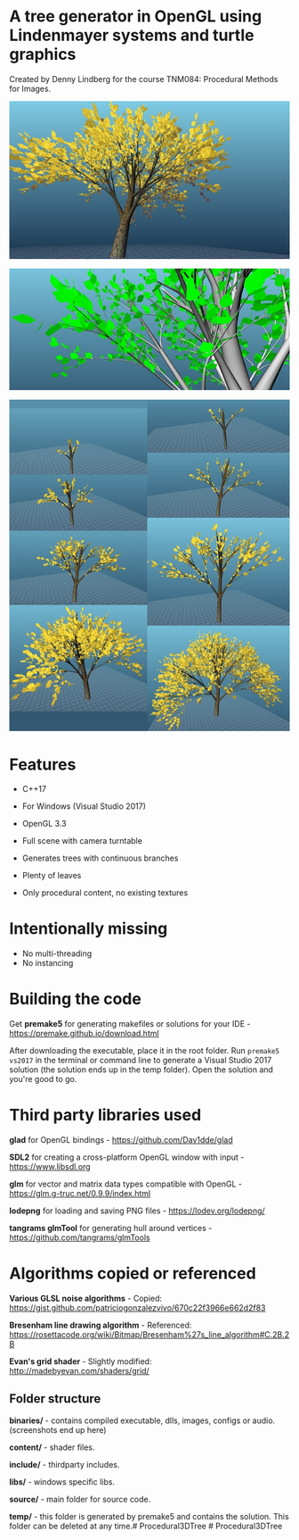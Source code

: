 # A tree generator in OpenGL using Lindenmayer systems and turtle graphics

Created by Denny Lindberg for the course TNM084: Procedural Methods for Images.

<p align="center"><img src="preview01.jpg"></p>
<p align="center"><img src="preview02.jpg"></p>
<p align="center"><img src="preview03.jpg"></p>


# Features

- C++17
- For Windows (Visual Studio 2017)
- OpenGL 3.3

- Full scene with camera turntable
- Generates trees with continuous branches
- Plenty of leaves
- Only procedural content, no existing textures

# Intentionally missing
- No multi-threading
- No instancing


# Building the code

Get **premake5** for generating makefiles or solutions for your IDE - https://premake.github.io/download.html

After downloading the executable, place it in the root folder. Run `premake5 vs2017` in the terminal or command line to generate a Visual Studio 2017 solution (the solution ends up in the temp folder). Open the solution and you're good to go.


# Third party libraries used

**glad** for OpenGL bindings - https://github.com/Dav1dde/glad

**SDL2** for creating a cross-platform OpenGL window with input - https://www.libsdl.org

**glm** for vector and matrix data types compatible with OpenGL - https://glm.g-truc.net/0.9.9/index.html

**lodepng** for loading and saving PNG files - https://lodev.org/lodepng/

**tangrams glmTool** for generating hull around vertices - https://github.com/tangrams/glmTools


# Algorithms copied or referenced
**Various GLSL noise algorithms** - Copied: https://gist.github.com/patriciogonzalezvivo/670c22f3966e662d2f83

**Bresenham line drawing algorithm** - Referenced: https://rosettacode.org/wiki/Bitmap/Bresenham%27s_line_algorithm#C.2B.2B

**Evan's grid shader** - Slightly modified: http://madebyevan.com/shaders/grid/


## Folder structure

**binaries/** - contains compiled executable, dlls, images, configs or audio. (screenshots end up here)

**content/** - shader files.

**include/** - thirdparty includes.

**libs/** - windows specific libs.

**source/** - main folder for source code.

**temp/** - this folder is generated by premake5 and contains the solution. This folder can be deleted at any time.#   P r o c e d u r a l 3 D T r e e 
 
 #   P r o c e d u r a l 3 D T r e e 
 
 